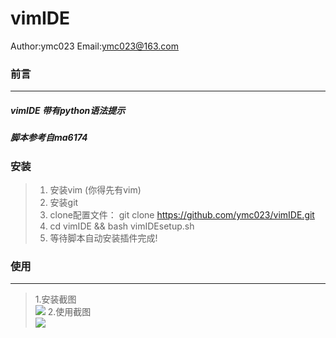 vimIDE
====
 Author:ymc023 Email:ymc023@163.com

### 前言
____

##### vimIDE 带有python语法提示 <br>
##### 脚本参考自ma6174  <br>

### 安装
 
>1. 安装vim (你得先有vim) <br>
>2. 安装git <br>
>3. clone配置文件： git clone https://github.com/ymc023/vimIDE.git <br>
>4. cd vimIDE && bash vimIDEsetup.sh <br>
>5. 等待脚本自动安装插件完成! <br>

### 使用

----
>1.安装截图<br>
![](https://github.com/ymc023/vimIDE/blob/master/screenshot/1.jpg)
>2.使用截图<br>
![](https://github.com/ymc023/vimIDE/blob/master/screenshot/2.jpg)



